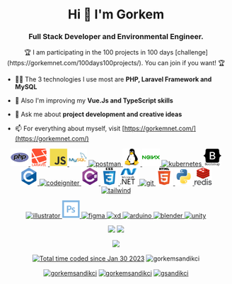 <h1 align="center">Hi 👋 I'm Gorkem</h1>
<h3 align="center">Full Stack Developer and Environmental Engineer.</h3>

<!--<p align="left"> 
  <img src="https://github-readme-stats.vercel.app/api?username=gorkemsandikci&custom_title=%20GitHub%20statistics&show_icons=true&theme=shadow_green&rank_icon=percentile&include_all_commits=false&theme=transparent" alt="gorkemsandikci" />&nbsp;&nbsp;
</p>-->

<p align="center">
🏆 I am participating in the 100 projects in 100 days [challenge](https://gorkemnet.com/100days100projects/). You can join if you want! 🏆

- 👨‍💻 The 3 technologies I use most are **PHP, Laravel Framework and MySQL**

- 🌱 Also I'm improving my **Vue.Js and TypeScript skills**
 
- 💬 Ask me about **project development and creative ideas**

- 📫 For everything about myself, visit [https://gorkemnet.com/](https://gorkemnet.com/)
</p>

<p align="center">
            <a href="https://www.php.net" target="_blank"
               rel="noreferrer"> <img
                        src="https://raw.githubusercontent.com/devicons/devicon/master/icons/php/php-original.svg"
                        alt="php" width="40" height="40"/> </a>
            <a href="https://laravel.com/" target="_blank" rel="noreferrer">
                <img src="https://raw.githubusercontent.com/devicons/devicon/master/icons/laravel/laravel-plain-wordmark.svg"
                     alt="laravel" width="40" height="40"/> </a>
            <a href="https://developer.mozilla.org/en-US/docs/Web/JavaScript" target="_blank" rel="noreferrer">
                <img src="https://raw.githubusercontent.com/devicons/devicon/master/icons/javascript/javascript-original.svg"
                     alt="javascript" width="40" height="40"/> </a>
            <a href="https://www.mysql.com/" target="_blank"
               rel="noreferrer"> <img
                        src="https://raw.githubusercontent.com/devicons/devicon/master/icons/mysql/mysql-original-wordmark.svg"
                        alt="mysql" width="40" height="40"/> </a>
            <a href="https://postman.com" target="_blank"
               rel="noreferrer"> <img
                        src="https://www.vectorlogo.zone/logos/getpostman/getpostman-icon.svg" alt="postman" width="40"
                        height="40"/> </a>
            <a href="https://www.linux.org/" target="_blank"
               rel="noreferrer"> <img
                        src="https://raw.githubusercontent.com/devicons/devicon/master/icons/linux/linux-original.svg"
                        alt="linux" width="40" height="40"/> </a>
            <a href="https://www.nginx.com" target="_blank"
               rel="noreferrer"> <img
                        src="https://raw.githubusercontent.com/devicons/devicon/master/icons/nginx/nginx-original.svg"
                        alt="nginx" width="40" height="40"/> </a>
            <a href="https://kubernetes.io" target="_blank"
               rel="noreferrer"> <img
                        src="https://www.vectorlogo.zone/logos/kubernetes/kubernetes-icon.svg" alt="kubernetes"
                        width="40" height="40"/> </a>
            <a href="https://getbootstrap.com" target="_blank"
                           rel="noreferrer"> <img
                        src="https://raw.githubusercontent.com/devicons/devicon/master/icons/bootstrap/bootstrap-plain-wordmark.svg"
                        alt="bootstrap" width="40" height="40"/> </a>
            <a href="https://www.cprogramming.com/"
                                                                         target="_blank" rel="noreferrer"> <img
                        src="https://raw.githubusercontent.com/devicons/devicon/master/icons/c/c-original.svg" alt="c"
                        width="40" height="40"/> </a>
            <a href="https://codeigniter.com" target="_blank"
                                                         rel="noreferrer"> <img
                        src="https://cdn.worldvectorlogo.com/logos/codeigniter.svg" alt="codeigniter" width="40"
                        height="40"/> </a> 
            <a href="https://www.w3schools.com/cs/" target="_blank" rel="noreferrer">
                <img src="https://raw.githubusercontent.com/devicons/devicon/master/icons/csharp/csharp-original.svg"
                     alt="csharp" width="40" height="40"/> </a> 
            <a href="https://www.w3schools.com/css/" target="_blank"
                                                                   rel="noreferrer"> <img
                        src="https://raw.githubusercontent.com/devicons/devicon/master/icons/css3/css3-original-wordmark.svg"
                        alt="css3" width="40" height="40"/> </a>
            <a href="https://dotnet.microsoft.com/" target="_blank"
                                                                    rel="noreferrer"> <img
                        src="https://raw.githubusercontent.com/devicons/devicon/master/icons/dot-net/dot-net-original-wordmark.svg"
                        alt="dotnet" width="40" height="40"/> </a> 
             <a href="https://git-scm.com/" target="_blank" rel="noreferrer"> <img
                        src="https://www.vectorlogo.zone/logos/git-scm/git-scm-icon.svg" alt="git" width="40"
                        height="40"/> </a> 
            <a href="https://www.w3.org/html/" target="_blank" rel="noreferrer"> <img
                        src="https://raw.githubusercontent.com/devicons/devicon/master/icons/html5/html5-original-wordmark.svg"
                        alt="html5" width="40" height="40"/> </a>
             <a href="https://www.python.org" target="_blank" rel="noreferrer"> <img
                        src="https://raw.githubusercontent.com/devicons/devicon/master/icons/python/python-original.svg"
                        alt="python" width="40" height="40"/> </a> <a href="https://redis.io" target="_blank"
                                                                      rel="noreferrer"> <img
                        src="https://raw.githubusercontent.com/devicons/devicon/master/icons/redis/redis-original-wordmark.svg"
                        alt="redis" width="40" height="40"/> </a>
            <a href="https://tailwindcss.com/" target="_blank" rel="noreferrer"> <img
                        src="https://www.vectorlogo.zone/logos/tailwindcss/tailwindcss-icon.svg" alt="tailwind"
                        width="40" height="40"/> </a>
</p>
<p align="center">
            <a
                    href="https://www.adobe.com/in/products/illustrator.html" target="_blank" rel="noreferrer"> <img
                        src="https://www.vectorlogo.zone/logos/adobe_illustrator/adobe_illustrator-icon.svg"
                        alt="illustrator" width="40" height="40"/> </a>
            <a href="https://www.photoshop.com/en" target="_blank"
               rel="noreferrer"> <img
                        src="https://raw.githubusercontent.com/devicons/devicon/master/icons/photoshop/photoshop-line.svg"
                        alt="photoshop" width="40" height="40"/> </a>
            <a href="https://www.figma.com/" target="_blank"
               rel="noreferrer"> <img
                        src="https://www.vectorlogo.zone/logos/figma/figma-icon.svg" alt="figma" width="40"
                        height="40"/> </a>
            <a href="https://www.adobe.com/products/xd.html" target="_blank"
                                                         rel="noreferrer"> <img
                        src="https://cdn.worldvectorlogo.com/logos/adobe-xd.svg" alt="xd" width="40" height="40"/> </a>
            <a href="https://www.arduino.cc/" target="_blank" rel="noreferrer"> <img
                        src="https://cdn.worldvectorlogo.com/logos/arduino-1.svg" alt="arduino" width="40" height="40"/>
            </a> <a href="https://www.blender.org/" target="_blank" rel="noreferrer"> <img
                        src="https://download.blender.org/branding/community/blender_community_badge_white.svg"
                        alt="blender" width="40" height="40"/> </a>
            <a href="https://unity.com/" target="_blank" rel="noreferrer">
                <img src="https://www.vectorlogo.zone/logos/unity3d/unity3d-icon.svg" alt="unity" width="40"
                     height="40"/> </a>
</p>

<p align="center">
 <a href="https://wakatime.com"><img src="https://wakatime.com/share/@gorkemsandikci/88094b5e-3739-42c9-81dc-ea79fde36d66.png" /></a>
 <a href="https://wakatime.com"><img src="https://wakatime.com/share/@gorkemsandikci/4a971798-10fe-4e07-8888-cd5b7102fce1.png" /></a>
 <!--
 <img height="150" src="https://github-readme-stats.vercel.app/api?username=gorkemsandikci&count_private=true&show_icons=true&custom_title=gorkemsandikci's%20Github%20Status&hide=issues&theme=vision-friendly-dark"/>
 -->
</p>
 
 <p align="center">
 <img height="150" src="https://github-readme-stats.vercel.app/api/top-langs/?username=gorkemsandikci&layout=compact&theme=vision-friendly-dark"/>
  </p>

 <p align="center">
  <a href="https://wakatime.com/@c3bd9b7f-1fb2-417e-bfeb-145b93967018"><img src="https://wakatime.com/badge/user/c3bd9b7f-1fb2-417e-bfeb-145b93967018.svg" alt="Total time coded since Jan 30 2023" /></a>
  <img src="https://komarev.com/ghpvc/?username=gorkemsandikci&label=Profile%20views&color=0e75b6&style=flat" alt="gorkemsandikci" /> 
 </p>
</p>

<p align="center">
<a href="https://linkedin.com/in/gorkemsandikci" target="blank"><img align="center" src="https://raw.githubusercontent.com/rahuldkjain/github-profile-readme-generator/master/src/images/icons/Social/linked-in-alt.svg" alt="gorkemsandikci" height="30" width="40" /></a>
<a href="https://instagram.com/gorkemsandikci" target="blank"><img align="center" src="https://raw.githubusercontent.com/rahuldkjain/github-profile-readme-generator/master/src/images/icons/Social/instagram.svg" alt="gorkemsandikci" height="30" width="40" /></a>
<a href="https://twitter.com/gsandikci" target="blank"><img align="center" src="https://raw.githubusercontent.com/rahuldkjain/github-profile-readme-generator/master/src/images/icons/Social/twitter.svg" alt="gsandikci" height="30" width="40" /></a>
</p>

<!--
<h4 align="left">Some Projects I developed</h4>
<p align="left">
  
- [Ideal Kimlik](https://idealkimlik.com/) : Electronic Business Card
- [Hevipet](https://hevipet.com) [and Hevitag](https://hevitag.com) : Digital Pet Identity Projects
- [Yeklam Actual News](https://yeklam.com/aktuel/) : Actual News Website
- [Cyprus Housing Projects](https://kibriskonutprojeleri.com/) : Housing Project Promotion Website
- [Anadolu Merkez Servisi](https://anadolumerkezservisi.com/) : Technical Maintenance Service Company Website
- [Asel Gayrimenkul Karasu](https://aselgayrimenkulkarasu.com) : Real Estate Agent Company Website
- [Saldıroğlu Pen](http://fethiyedecambalkon.com) : Glass Balcony & Frameless Glazing Company 

</p>
-->

